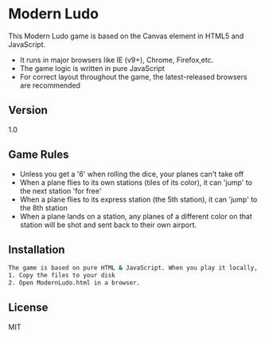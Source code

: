 Modern Ludo
=========

This Modern Ludo game is based on the Canvas element in HTML5 and JavaScript.

  - It runs in major browsers like IE (v9+), Chrome, Firefox,etc.
  - The game logic is written in pure JavaScript
  - For correct layout throughout the game, the latest-released browsers are recommended

Version
----

1.0

Game Rules
-----------

* Unless you get a '6' when rolling the dice, your planes can't take off
* When a plane flies to its own stations (tiles of its color), it can 'jump' to the next station 'for free'
* When a plane flies to its express station (the 5th station), it can 'jump' to the 8th station
* When a plane lands on a station, any planes of a different color on that station will be shot and sent back to their own airport.


Installation
--------------

```sh
The game is based on pure HTML & JavaScript. When you play it locally, all you need to do is 
1. Copy the files to your disk 
2. Open ModernLudo.html in a browser.

```

License
----

MIT